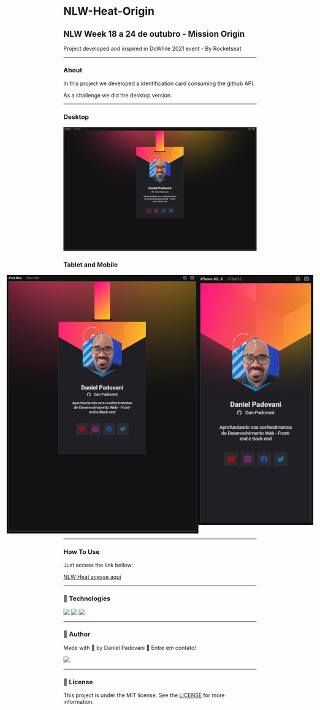 # NLW-Heat-Origin

## NLW Week 18 a 24 de outubro - Mission Origin

Project developed and inspired in DoWhile 2021 event - By Rocketseat 

---

### About

In this project we developed a identification card consuming the github API.

As a challenge we did the desktop version.

---

### Desktop

<p align="center">
	<img alt="desktop version" src="./images/DesktopVersion.png" width="600px">
</p>

### Tablet and Mobile

<p align="center" style="display: flex; align-items: flex-start; justify-content: center;">
	<img alt="tablet version" src="./images/IpadVersion.png" width="500px">
	<img alt="mobile version" src="./images/MobileVersion.png" width="300px">
</p>

---

### How To Use

Just access the link bellow:

<a href="https://dan-padovani.github.io/NLW-Heat-Origin/" target="_blank">NLW Heat acesse aqui</a>

---

### :rocket: Technologies

<img src="https://img.shields.io/badge/HTML5-E34F26?style=for-the-badge&logo=html5&logoColor=white">
<img src="https://img.shields.io/badge/CSS3-1572B6?style=for-the-badge&logo=css3&logoColor=white">
<img src="https://img.shields.io/badge/JavaScript-323330?style=for-the-badge&logo=javascript&logoColor=F7DF1E">

---

### :dart: Author

<p>
	Made with &#128150 by Daniel Padovani &#128075 Entre em contato! 	
</p>
<div>
  <a href="https://www.linkedin.com/in/daniel-padovani/" target="_blank">
    <img src="https://img.shields.io/badge/LinkedIn-0077B5?style=for-the-badge&logo=linkedin&logoColor=white">
  </a>  
</div>

---

### :memo: License

This project is under the MIT license. See the [LICENSE](LICENSE) for more information.
